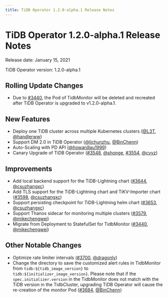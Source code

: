 ```yaml
---
title: TiDB Operator 1.2.0-alpha.1 Release Notes
---
```


# TiDB Operator 1.2.0-alpha.1 Release Notes

Release date: January 15, 2021

TiDB Operator version: 1.2.0-alpha.1

## Rolling Update Changes

- Due to [#3440](https://github.com/pingcap/tidb-operator/pull/3440), the Pod of TidbMonitor will be deleted and recreated after TiDB Operator is upgraded to v1.2.0-alpha.1.

## New Features

- Deploy one TiDB cluster across multiple Kubernetes clusters ([@L3T](https://github.com/L3T), [@handlerww](https://github.com/handlerww))
- Support DM 2.0 in TiDB Operator ([@lichunzhu](https://github.com/lichunzhu), [@BinChenn](https://github.com/BinChenn))
- Auto-Scaling with PD API ([@howardlau1999](https://github.com/howardlau1999))
- Canary Upgrade of TiDB Operator ([#3548](https://github.com/pingcap/tidb-operator/pull/3548), [@shonge](https://github.com/shonge), [#3554](https://github.com/pingcap/tidb-operator/pull/3554), [@cvvz](https://github.com/cvvz))

## Improvements

- Add local backend support for the TiDB-Lightning chart ([#3644](https://github.com/pingcap/tidb-operator/pull/3644), [@csuzhangxc](https://github.com/csuzhangxc))
- Add TLS support for the TiDB-Lightning chart and TiKV-Importer chart ([#3598](https://github.com/pingcap/tidb-operator/pull/3598), [@csuzhangxc](https://github.com/csuzhangxc))
- Support persisting checkpoint for TiDB-Lightning helm chart ([#3653](https://github.com/pingcap/tidb-operator/pull/3653), [@csuzhangxc](https://github.com/csuzhangxc))
- Support Thanos sidecar for monitoring multiple clusters ([#3579](https://github.com/pingcap/tidb-operator/pull/3579), [@mikechengwei](https://github.com/mikechengwei))
- Migrate from Deployment to StatefulSet for TidbMonitor ([#3440](https://github.com/pingcap/tidb-operator/pull/3440), [@mikechengwei](https://github.com/mikechengwei))

## Other Notable Changes

- Optimize rate limiter intervals ([#3700](https://github.com/pingcap/tidb-operator/pull/3700), [@dragonly](https://github.com/dragonly))
- Change the directory to save the customized alert rules in TidbMonitor from `tidb:${tidb_image_version}` to `tidb:${initializer_image_version}`. Please note that if the `spec.initializer.version` in the TidbMonitor does not match with the TiDB version in the TidbCluster, upgrading TiDB Operator will cause the re-creation of the monitor Pod ([#3684](https://github.com/pingcap/tidb-operator/pull/3684), [@BinChenn](https://github.com/BinChenn))
